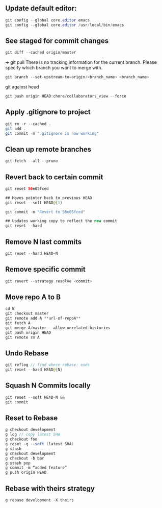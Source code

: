 ## Update default editor:

```java
git config --global core.editor emacs
git config --global core.editor /usr/local/bin/emacs
```

## See staged for commit changes
```java
git diff --cached origin/master
```
➜ git pull
There is no tracking information for the current branch. Please specify which branch you want to merge with.
```java
git branch --set-upstream-to=origin/<branch_name> <branch_name>
```
git against head
```java
git push origin HEAD:chore/collaborators_view --force
```
## Apply .gitignore to project
```java
git rm -r --cached .
git add .
git commit -m ".gitignore is now working"
```
## Clean up remote branches
```java
git fetch --all --prune
```

## Revert back to certain commit
```java
git reset 56e05fced 

## Moves pointer back to previous HEAD
git reset --soft HEAD@{1}

git commit -m "Revert to 56e05fced"

## Updates working copy to reflect the new commit
git reset --hard
```

## Remove N last commits
```java
git reset --hard HEAD~N
```

## Remove specific commit
```java
git revert --strategy resolve <commit>
```

## Move repo A to B
```java
cd B
git checkout master
git remote add A **url-of-repoA**
git fetch A
git merge A/master --allow-unrelated-histories
git push origin HEAD
git remote rm A
```

## Undo Rebase
```java
git reflog // find where rebase: ends
git reset --hard HEAD@{N}
```

## Squash N Commits locally
```java
git reset --soft HEAD~N &&
git commit
```

## Reset to Rebase
```java
g checkout development
g log // copy latest SHA
g checkout foo
g reset -q --soft (latest SHA)
g stash
g checkout development
g checkout -b bar
g stash pop
g commit -m “added feature”
g push origin HEAD
```

## Rebase with theirs strategy
```java
g rebase development -X theirs
```
